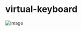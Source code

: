 # virtual-keyboard
![image](https://user-images.githubusercontent.com/117632852/235379907-e2699833-ba7d-43d6-ae33-95c45a6f068d.png)

